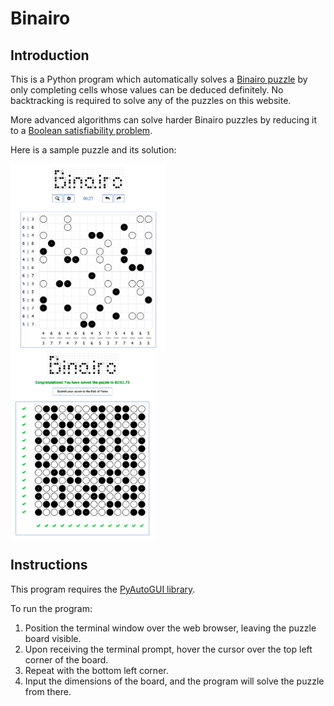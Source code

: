 # Binairo

## Introduction

This is a Python program which automatically solves a [Binairo puzzle](https://www.puzzle-binairo.com/) by only completing cells whose values can be deduced definitely. No backtracking is required to solve any of the puzzles on this website.

More advanced algorithms can solve harder Binairo puzzles by reducing it to a [Boolean satisfiability problem](https://link.springer.com/article/10.1007%2Fs11786-017-0322-4).

Here is a sample puzzle and its solution:
<div class="row">
  <div class="column">
    <img align="center" src="/images/binairo_unsolved.png" height="300" />
  </div>
  <div class="column">
    <img align="center" src="/images/binairo_solved.png" height="300" />
  </div>
</div>

## Instructions

This program requires the [PyAutoGUI library](https://pyautogui.readthedocs.io/en/latest/).

To run the program:
1. Position the terminal window over the web browser, leaving the puzzle board visible.
2. Upon receiving the terminal prompt, hover the cursor over the top left corner of the board.
3. Repeat with the bottom left corner.
4. Input the dimensions of the board, and the program will solve the puzzle from there.
